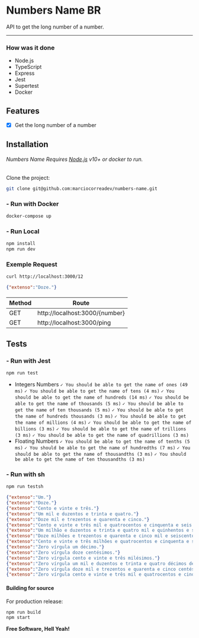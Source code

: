 # Numbers Name BR
API to get the long number of a number.

----

### How was it done
- Node.js
- TypeScript
- Express
- Jest
- Supertest
- Docker
## Features
- [x] Get the long number of a number

## Installation
###### Numbers Name Requires [Node.js](https://nodejs.org/) v10+ or docker to run.
Clone the project:
```sh
git clone git@github.com:marciocorreadev/numbers-name.git
```
### - Run with Docker
```sh
docker-compose up
```
### - Run Local
```sh
npm install 
npm run dev
```
### Exemple Request

```sh
curl http://localhost:3000/12
```
```JSON
{"extenso":"Doze."}
```
####

| Method | Route |
| ------ | ------ |
| GET | http://localhost:3000/{number} |
| GET | http://localhost:3000/ping  |

## Tests

### - Run with Jest
```sh
npm run test
```

-  Integers Numbers
    `✓ You should be able to get the name of ones (49 ms)`
    `✓ You should be able to get the name of tens (4 ms)`
    `✓ You should be able to get the name of hundreds (14 ms)`
    `✓ You should be able to get the name of thousands (5 ms)`
    `✓ You should be able to get the name of ten thousands (5 ms)`
    `✓ You should be able to get the name of hundreds thousands (3 ms)`
    `✓ You should be able to get the name of millions (4 ms)`
    `✓ You should be able to get the name of billions (3 ms)`
    `✓ You should be able to get the name of trillions (3 ms)`
    `✓ You should be able to get the name of quadrillions (3 ms)`
- Floating Numbers
    `✓ You should be able to get the name of tenths (5 ms)`
    `✓ You should be able to get the name of hundredths (7 ms)`
    `✓ You should be able to get the name of thousandths (3 ms)`
    `✓ You should be able to get the name of ten thousandths (3 ms)`
    
### - Run with sh
```sh
npm run testsh
```
``` JSON
{"extenso":"Um."}
{"extenso":"Doze."}
{"extenso":"Cento e vinte e três."}
{"extenso":"Um mil e duzentos e trinta e quatro."}
{"extenso":"Doze mil e trezentos e quarenta e cinco."}
{"extenso":"Cento e vinte e três mil e quatrocentos e cinquenta e seis."}
{"extenso":"Um milhão e duzentos e trinta e quatro mil e quinhentos e sessenta e sete."}
{"extenso":"Doze milhões e trezentos e quarenta e cinco mil e seiscentos e setenta e oito."}
{"extenso":"Cento e vinte e três milhões e quatrocentos e cinquenta e seis mil e setecentos e oitenta e nove."}
{"extenso":"Zero vírgula um décimo."}
{"extenso":"Zero vírgula doze centésimos."}
{"extenso":"Zero vírgula cento e vinte e três milésimos."}
{"extenso":"Zero vírgula um mil e duzentos e trinta e quatro décimos de milésimo."}
{"extenso":"Zero vírgula doze mil e trezentos e quarenta e cinco centésimos de milésimo."}
{"extenso":"Zero vírgula cento e vinte e três mil e quatrocentos e cinquenta e seis milionésimos."}
```

#### Building for source
For production release:

```sh
npm run build
npm start
```



**Free Software, Hell Yeah!**
